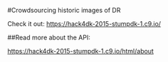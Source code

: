 #Crowdsourcing historic images of DR

Check it out: https://hack4dk-2015-stumpdk-1.c9.io/

##Read more about the API:

https://hack4dk-2015-stumpdk-1.c9.io/html/about
